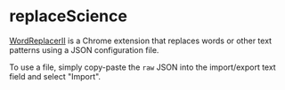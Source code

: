 # replaceScience

[WordReplacerII](https://chrome.google.com/webstore/detail/word-replacer-ii/djakfbefalbkkdgnhkkdiihelkjdpbfh?hl=en) is a Chrome extension that replaces words or other text patterns using a JSON configuration file.

To use a file, simply copy-paste the `raw` JSON into the import/export text field and select "Import".
